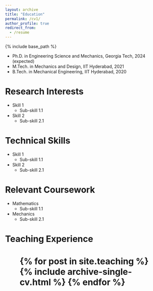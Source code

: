 ```yaml
---
layout: archive
title: "Education"
permalink: /cv1/
author_profile: true
redirect_from:
  - /resume
---
```


{% include base_path %}


* Ph.D. in Engineering Science and Mechanics, Georgia Tech, 2024 (expected)
* M.Tech. in Mechanics and Design, IIT Hyderabad, 2021
* B.Tech. in Mechanical Engineering, IIT Hyderabad, 2020
  
Research Interests
======
* Skill 1
  * Sub-skill 1.1   
* Skill 2
  * Sub-skill 2.1  
  

  
Technical Skills
======
* Skill 1
  * Sub-skill 1.1   
* Skill 2
  * Sub-skill 2.1  
  

Relevant Coursework
======
* Mathematics
  * Sub-skill 1.1   
* Mechanics
  * Sub-skill 2.1  
  
Teaching Experience
======
 # <ul>{% for post in site.teaching %}    {% include archive-single-cv.html %}  {% endfor %}</ul>
  
